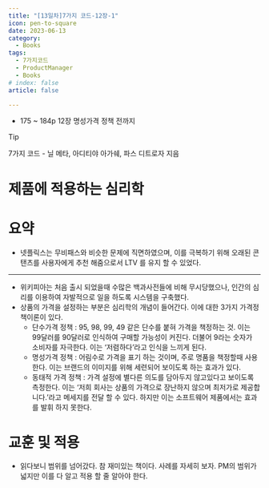 ```yaml
---
title: "[13일차]7가지 코드-12장-1"
icon: pen-to-square
date: 2023-06-13
category:
  - Books
tags:
  - 7가지코드
  - ProductManager
  - Books
# index: false
article: false

---
```

- 175 ~ 184p 12장 명성가격 정책 전까지
<!-- more -->

>[!tip]
>7가지 코드 - 닐 메타, 아디티야 아가쉐, 파스 디트로자 지음

# 제품에 적용하는 심리학

# 요약

- 넷플릭스는 무비패스와 비슷한 문제에 직면하였으며, 이를 극복하기 위해 오래된 콘탠츠를 사용자에게 추천 해줌으로서 LTV 를 유지 할 수 있었다.

---

- 위키피아는 처음 출시 되었을때 수많은 백과사전들에 비해 무시당했으나, 인간의 심리를 이용하여 자발적으로 일을 하도록 시스템을 구축했다.
- 상품의 가격을 설정하는 부분은 심리학의 개념이 들어간다. 이에 대한 3가지 가격정책이론이 있다.
    - 단수가격 정책 : 95, 98, 99, 49 같은 단수를 붙혀 가격을 책정하는 것.
    이는 99달러를 90달러로 인식하여 구매할 가능성이 커진다. 더불어 9라는 숫자가 소비자를 자극한다. 이는 ‘저렴하다’라고 인식을 느끼게 된다.
    - 명성가격 정책 : 어림수로 가격을 표기 하는 것이며, 주로 명품을 책정할때 사용한다. 
    이는 브랜드의 이미지를 위해 세련되어 보이도록 하는 효과가 있다.
    - 동태적 가격 정책 : 가격 설정에 별다른 의도를 담아두지 않고있다고 보이도록 측정한다. 이는 ‘저희 회사는 상품의 가격으로 장난하지 않으며 최저가로 제공합니다.’라고 메세지를 전달 할 수 있다. 
    하지만 이는 소프트웨어 제품에서는 효과를 발휘 하지 못한다.

# 교훈 및 적용

- 읽다보니 범위를 넘어갔다. 참 재미있는 책이다. 사례를 자세히 보자. PM의 범위가 넓지만 이를 다 알고 적용 할 줄 알아야 한다.